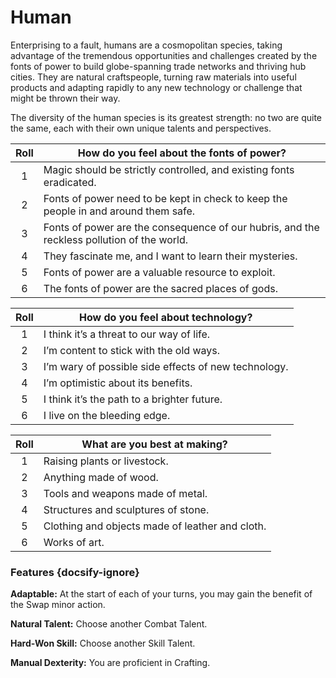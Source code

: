 # Human

Enterprising to a fault, humans are a cosmopolitan species, taking advantage of the tremendous opportunities and challenges created by the fonts of power to build globe-spanning trade networks and thriving hub cities. They are natural craftspeople, turning raw materials into useful products and adapting rapidly to any new technology or challenge that might be thrown their way.

The diversity of the human species is its greatest strength: no two are quite the same, each with their own unique talents and perspectives.

| Roll | How do you feel about the fonts of power?                                                  |
| :--: | ------------------------------------------------------------------------------------------ |
|  1   | Magic should be strictly controlled, and existing fonts eradicated.                        |
|  2   | Fonts of power need to be kept in check to keep the people in and around them safe.        |
|  3   | Fonts of power are the consequence of our hubris, and the reckless pollution of the world. |
|  4   | They fascinate me, and I want to learn their mysteries.                                    |
|  5   | Fonts of power are a valuable resource to exploit.                                         |
|  6   | The fonts of power are the sacred places of gods.                                          |

| Roll | How do you feel about technology?                    |
| :--: | ---------------------------------------------------- |
|  1   | I think it’s a threat to our way of life.            |
|  2   | I’m content to stick with the old ways.              |
|  3   | I’m wary of possible side effects of new technology. |
|  4   | I’m optimistic about its benefits.                   |
|  5   | I think it’s the path to a brighter future.          |
|  6   | I live on the bleeding edge.                         |

| Roll | What are you best at making?                    |
| :--: | ----------------------------------------------- |
|  1   | Raising plants or livestock.                    |
|  2   | Anything made of wood.                          |
|  3   | Tools and weapons made of metal.                |
|  4   | Structures and sculptures of stone.             |
|  5   | Clothing and objects made of leather and cloth. |
|  6   | Works of art.                                   |

### Features {docsify-ignore}

**Adaptable:** At the start of each of your turns, you may gain the benefit of the Swap minor action.

**Natural Talent:** Choose another Combat Talent.

**Hard-Won Skill:** Choose another Skill Talent.

**Manual Dexterity:** You are proficient in Crafting.
